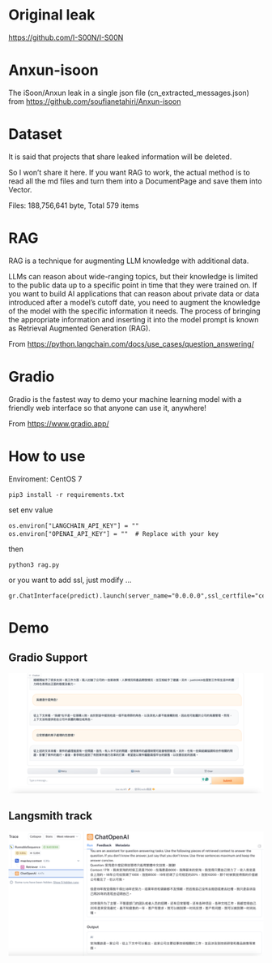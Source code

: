 # Original leak
https://github.com/I-S00N/I-S00N

# Anxun-isoon
The iSoon/Anxun leak in a single json file (cn_extracted_messages.json) from https://github.com/soufianetahiri/Anxun-isoon

# Dataset

It is said that projects that share leaked information will be deleted.

So I won’t share it here. If you want RAG to work, the actual method is to read all the md files and turn them into a DocumentPage and save them into Vector.

Files: 188,756,641 byte, Total 579 items

# RAG

RAG is a technique for augmenting LLM knowledge with additional data.

LLMs can reason about wide-ranging topics, but their knowledge is limited to the public data up to a specific point in time that they were trained on. If you want to build AI applications that can reason about private data or data introduced after a model’s cutoff date, you need to augment the knowledge of the model with the specific information it needs. The process of bringing the appropriate information and inserting it into the model prompt is known as Retrieval Augmented Generation (RAG).

From https://python.langchain.com/docs/use_cases/question_answering/

# Gradio

Gradio is the fastest way to demo your machine learning model with a friendly web interface so that anyone can use it, anywhere!

From https://www.gradio.app/

# How to use

Enviroment: CentOS 7
```
pip3 install -r requirements.txt
```
set env value
```
os.environ["LANGCHAIN_API_KEY"] = ""
os.environ["OPENAI_API_KEY"] = ""  # Replace with your key
```
then
```
python3 rag.py
```
or you want to add ssl, just modify ...

```
gr.ChatInterface(predict).launch(server_name="0.0.0.0",ssl_certfile="cert.pem",sslkeyfile="key.pem",ssl_verify=False)
```

# Demo

## Gradio Support
![](assets/rag_sample1.png)

## Langsmith track
![](assets/rag_sample2.png)
